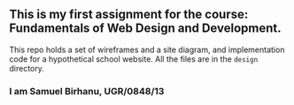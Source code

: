 ## This is my first assignment for the course: Fundamentals of Web Design and Development.
This repo holds a set of wireframes and a site diagram, and implementation code for a hypothetical school website. All the files are in the `design` directory.

### I am Samuel Birhanu, UGR/0848/13